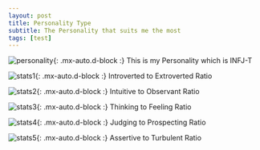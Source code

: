 ```yaml
---
layout: post
title: Personality Type
subtitle: The Personality that suits me the most
tags: [test]
---
```


![personality](/assets/img/326788887_867391304556570_72550029657776910_n.jpg){: .mx-auto.d-block :}
This is my Personality which is INFJ-T

![stats1](/assets/img/326792327_1263137907609375_8125798359152456319_n.jpg){: .mx-auto.d-block :}
Introverted to Extroverted Ratio

![stats2](/assets/img/331652727_3391298531088397_627470614226188745_n.jpg){: .mx-auto.d-block :}
Intuitive to Observant Ratio

![stats3](/assets/img/331664079_874081013804734_966483439701842831_n.jpg){: .mx-auto.d-block :}
Thinking to Feeling Ratio

![stats4](/assets/img/331766687_1371761973666383_1209294249909941006_n.jpg){: .mx-auto.d-block :}
Judging to Prospecting Ratio

![stats5](/assets/img/326561727_1388978841643022_7738375910464638434_n.jpg){: .mx-auto.d-block :}
Assertive to Turbulent Ratio

